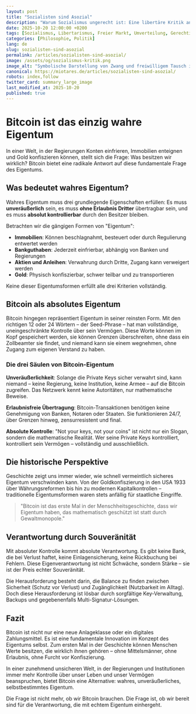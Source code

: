 ```yaml
---
layout: post
title: "Sozialisten sind Asozial"
description: "Warum Sozialismus ungerecht ist: Eine libertäre Kritik an Umverteilung, Zwang und falscher Gerechtigkeit. Nur der freie Markt kann wirklich fair sein."
date: 2025-10-20 12:00:00 +0200
tags: [Sozialismus, Libertarismus, Freier Markt, Umverteilung, Gerechtigkeit]
categories: [Philosophie, Politik]
lang: de
slug: sozialisten-sind-asozial
permalink: /articles/sozialisten-sind-asozial/
image: /assets/og/sozialismus-kritik.png
image_alt: "Symbolische Darstellung von Zwang und freiwilligem Tausch im Kontrast"
canonical: https://miotares.de/articles/sozialisten-sind-asozial/
robots: index,follow
twitter_card: summary_large_image
last_modified_at: 2025-10-20
published: true
---
```


# Bitcoin ist das einzig wahre Eigentum

In einer Welt, in der Regierungen Konten einfrieren, Immobilien enteignen und Gold konfiszieren können, stellt sich die Frage: Was besitzen wir wirklich? Bitcoin bietet eine radikale Antwort auf diese fundamentale Frage des Eigentums.

## Was bedeutet wahres Eigentum?

Wahres Eigentum muss drei grundlegende Eigenschaften erfüllen: Es muss **unveräußerlich** sein, es muss **ohne Erlaubnis Dritter** übertragbar sein, und es muss **absolut kontrollierbar** durch den Besitzer bleiben.

Betrachten wir die gängigen Formen von "Eigentum":

- **Immobilien**: Können beschlagnahmt, besteuert oder durch Regulierung entwertet werden
- **Bankguthaben**: Jederzeit einfrierbar, abhängig von Banken und Regierungen
- **Aktien und Anleihen**: Verwahrung durch Dritte, Zugang kann verweigert werden
- **Gold**: Physisch konfiszierbar, schwer teilbar und zu transportieren

Keine dieser Eigentumsformen erfüllt alle drei Kriterien vollständig.

## Bitcoin als absolutes Eigentum

Bitcoin hingegen repräsentiert Eigentum in seiner reinsten Form. Mit den richtigen 12 oder 24 Wörtern – der Seed-Phrase – hat man vollständige, uneingeschränkte Kontrolle über sein Vermögen. Diese Worte können im Kopf gespeichert werden, sie können Grenzen überschreiten, ohne dass ein Zollbeamter sie findet, und niemand kann sie einem wegnehmen, ohne Zugang zum eigenen Verstand zu haben.

### Die drei Säulen von Bitcoin-Eigentum

**Unveräußerlichkeit**: Solange die Private Keys sicher verwahrt sind, kann niemand – keine Regierung, keine Institution, keine Armee – auf die Bitcoin zugreifen. Das Netzwerk kennt keine Autoritäten, nur mathematische Beweise.

**Erlaubnisfreie Übertragung**: Bitcoin-Transaktionen benötigen keine Genehmigung von Banken, Notaren oder Staaten. Sie funktionieren 24/7, über Grenzen hinweg, zensurresistent und final.

**Absolute Kontrolle**: "Not your keys, not your coins" ist nicht nur ein Slogan, sondern die mathematische Realität. Wer seine Private Keys kontrolliert, kontrolliert sein Vermögen – vollständig und ausschließlich.

## Die historische Perspektive

Geschichte zeigt uns immer wieder, wie schnell vermeintlich sicheres Eigentum verschwinden kann. Von der Goldkonfiszierung in den USA 1933 über Währungsreformen bis hin zu modernen Kapitalkontrollen – traditionelle Eigentumsformen waren stets anfällig für staatliche Eingriffe.

> "Bitcoin ist das erste Mal in der Menschheitsgeschichte, dass wir Eigentum haben, das mathematisch geschützt ist statt durch Gewaltmonopole." 

## Verantwortung durch Souveränität

Mit absoluter Kontrolle kommt absolute Verantwortung. Es gibt keine Bank, die bei Verlust haftet, keine Einlagensicherung, keine Rückbuchung bei Fehlern. Diese Eigenverantwortung ist nicht Schwäche, sondern Stärke – sie ist der Preis echter Souveränität.

Die Herausforderung besteht darin, die Balance zu finden zwischen Sicherheit (Schutz vor Verlust) und Zugänglichkeit (Nutzbarkeit im Alltag). Doch diese Herausforderung ist lösbar durch sorgfältige Key-Verwaltung, Backups und gegebenenfalls Multi-Signatur-Lösungen.

## Fazit

Bitcoin ist nicht nur eine neue Anlageklasse oder ein digitales Zahlungsmittel. Es ist eine fundamentale Innovation im Konzept des Eigentums selbst. Zum ersten Mal in der Geschichte können Menschen Werte besitzen, die wirklich ihnen gehören – ohne Mittelsmänner, ohne Erlaubnis, ohne Furcht vor Konfiszierung.

In einer zunehmend unsicheren Welt, in der Regierungen und Institutionen immer mehr Kontrolle über unser Leben und unser Vermögen beanspruchen, bietet Bitcoin eine Alternative: wahres, unveräußerliches, selbstbestimmtes Eigentum.

Die Frage ist nicht mehr, ob wir Bitcoin brauchen. Die Frage ist, ob wir bereit sind für die Verantwortung, die mit echtem Eigentum einhergeht.